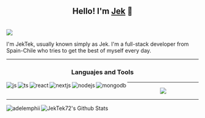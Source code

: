 <h2 align="center"> Hello! I'm <a href="/">Jek</a> 👋 </h2> <br/>
  <a href="ko-fi.com/jektek">
    <img src="https://ko-fi.com/img/githubbutton_sm.svg">
  </a>
<p>
  I'm JekTek, usually known simply as Jek. I'm a full-stack developer from Spain-Chile who tries to get the best of myself every day.
</p>
<hr/>
<div align="center">
<h3>Languajes and Tools</h3>
</div>
<img align="left" alt="js" src="https://img.shields.io/badge/JavaScript-323330?style=for-the-badge&logo=javascript&logoColor=F7DF1E" />
<img align="left" alt="ts" src="https://img.shields.io/badge/TypeScript-007ACC?style=for-the-badge&logo=typescript&logoColor=white" />
<img align="left" alt="react" src="https://img.shields.io/badge/React-20232A?style=for-the-badge&logo=react&logoColor=61DAFB" />
<img align="left" alt="nextjs" src="https://img.shields.io/badge/next%20js-000000?style=for-the-badge&logo=nextdotjs&logoColor=white" />
<img align="left" alt="nodejs" src="https://img.shields.io/badge/Node%20js-339933?style=for-the-badge&logo=nodedotjs&logoColor=white" />
<img align="left" alt="mongodb" src="https://img.shields.io/badge/MongoDB-4EA94B?style=for-the-badge&logo=mongodb&logoColor=white" />
<hr/>
<p align="center">
  <a href="https://github.com/JekTek72/">
    <img src="https://github-readme-streak-stats.herokuapp.com/?user=JekTek72&hide_border=true&background=0D1117&currStreakLabel=FFFFFF&sideLabels=FFFFFF&currStreakNum=FFFFFF&dates=FFFFFF&sideNums=FFFFFF&fire=006BD6&ring=006BD6&stroke=FFFFFFFF" />
  </a>
</p>
<hr />
<p>
<img align="left" src="https://github-readme-stats.vercel.app/api/top-langs?username=JekTek72&show_icons=true&locale=es&layout=compact&hide=TeX,HTML&theme=merko" alt="adelemphii"/>
</p>
<p>
<img align="center" src="https://github-readme-stats.vercel.app/api?username=JekTek72&include_all_commits=true&count_private=true&show_icons=true&theme=merko" alt="JekTek72's Github Stats">
</p>
